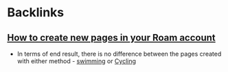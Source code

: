 
# Backlinks
## [How to create new pages in your Roam account](<How to create new pages in your Roam account.md>)
- In terms of end result, there is no difference between the pages created with either method - [swimming](<swimming.md>) or [Cycling](<Cycling.md>)

